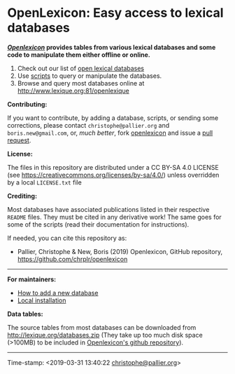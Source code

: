 # OpenLexicon: Easy access to lexical databases


**_[Openlexicon](https://chrplr.github.io/openlexicon)_ provides tables from various lexical databases and some code to manipulate them either offline or online.**

1. Check out our list of [open lexical databases](databases/README.md)
2. Use [scripts](scripts/README.md) to query or manipulate the databases.
3. Browse and query most databases online at <http://www.lexique.org:81/openlexique>

**Contributing:**

If you want to contribute, by adding a database, scripts, or sending some corrections, please contact `christophe@pallier.org` and `boris.new@gmail.com`, or, _much better_, fork [openlexicon](https://github.com/chrplr/openlexicon) and issue a [pull request](https://help.github.com/en/articles/creating-a-pull-request-from-a-fork). 

**License:**

The files in this repository are distributed under a CC BY-SA 4.0 LICENSE
(see <https://creativecommons.org/licenses/by-sa/4.0/>) unless overridden by a local `LICENSE.txt` file


**Crediting:**

Most databases have associated publications listed in their respective `README` files. They must be cited in any derivative work! The same goes for some of the scripts (read their documentation for instructions). 

If needed, you can cite this repository as:

* Pallier, Christophe & New, Boris (2019) Openlexicon, GitHub repository, <https://github.com/chrplr/openlexicon>


--- 

**For maintainers:**

- [How to add a new database](README-how-to-install-a-new-database.md)
- [Local installation](README-Install.md)


**Data tables:** 

The source tables from most databases can be downloaded from <http://lexique.org/databases.zip> (They take up too much disk space (>100MB) to be included in [Openlexicon's github repository](https://github.com/chrplr/openlexicon)).


---

Time-stamp: <2019-03-31 13:40:22 christophe@pallier.org>



